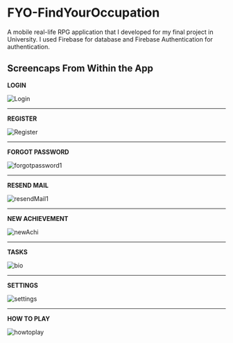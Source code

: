 # FYO-FindYourOccupation
A mobile real-life RPG application that I developed for my final project in University.
I used Firebase for database and Firebase Authentication for authentication.

## Screencaps From Within the App


**LOGIN**

![Login](https://user-images.githubusercontent.com/24256128/97425337-0bf3aa00-1923-11eb-916e-05181fb81378.png)


---

**REGISTER**

![Register](https://user-images.githubusercontent.com/24256128/97425453-32b1e080-1923-11eb-97cd-2680b452aa4e.png)

---

**FORGOT PASSWORD**

![forgotpassword1](https://user-images.githubusercontent.com/24256128/97425626-6bea5080-1923-11eb-911e-7a54a2fe8566.png)

---

**RESEND MAIL**

![resendMail1](https://user-images.githubusercontent.com/24256128/97425795-a0f6a300-1923-11eb-93e4-6621b9a44a51.png)

---

**NEW ACHIEVEMENT**

![newAchi](https://user-images.githubusercontent.com/24256128/97426210-2da16100-1924-11eb-8cc5-19b1e614d21f.png)

---

**TASKS**

![bio](https://user-images.githubusercontent.com/24256128/97426559-ae605d00-1924-11eb-8582-67288fc4187a.png)

---

**SETTINGS**

![settings](https://user-images.githubusercontent.com/24256128/97426333-5a557880-1924-11eb-973c-75abcf0bc5b7.png)

---

**HOW TO PLAY**

![howtoplay](https://user-images.githubusercontent.com/24256128/97426352-66413a80-1924-11eb-9b77-7270fb13cb72.png)
